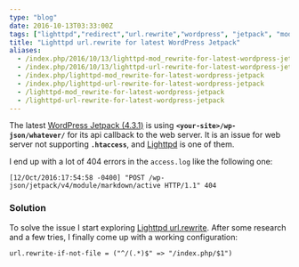 ```yaml
---
type: "blog"
date: 2016-10-13T03:33:00Z
tags: ["lighttpd","redirect","url.rewrite","wordpress", "jetpack", "mod_rewrite"]
title: "Lighttpd url.rewrite for latest WordPress Jetpack"
aliases:
  - /index.php/2016/10/13/lighttpd-mod_rewrite-for-latest-wordpress-jetpack
  - /index.php/2016/10/13/lighttpd-url-rewrite-for-latest-wordpress-jetpack
  - /index.php/lighttpd-mod_rewrite-for-latest-wordpress-jetpack
  - /index.php/lighttpd-url-rewrite-for-latest-wordpress-jetpack
  - /lighttpd-mod_rewrite-for-latest-wordpress-jetpack
  - /lighttpd-url-rewrite-for-latest-wordpress-jetpack
---
```


The latest [WordPress Jetpack (4.3.1)](https://wordpress.org/plugins/jetpack/) is using __`<your-site>/wp-json/whatever/`__ for its api callback to the web server. It is an issue for web server not supporting __`.htaccess`__, and [Lighttpd](https://redmine.lighttpd.net) is one of them.
<!--more-->

I end up with a lot of 404 errors in the `access.log` like the following one:

```log
[12/Oct/2016:17:54:58 -0400] "POST /wp-json/jetpack/v4/module/markdown/active HTTP/1.1" 404
```

### Solution

To solve the issue I start exploring [Lighttpd url.rewrite](https://redmine.lighttpd.net/projects/1/wiki/docs_modrewrite). After some research and a few tries, I finally come up with a working configuration:

```lighttpd
url.rewrite-if-not-file = ("^/(.*)$" => "/index.php/$1")
```
